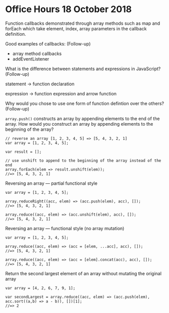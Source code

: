 # Office Hours 18 October 2018

Function callbacks demonstrated through array methods such as map and forEach which take element, index, array parameters in the callback definition.

Good examples of callbacks: (Follow-up)

- array method callbacks
- addEventListener

What is the difference between statements and expressions in JavaScript? (Follow-up)

statement -> function declaration

expression -> function expression and arrow function

Why would you chose to use one form of function defintion over the others? (Follow-up)

`array.push()` constructs an array by appending elements to the end of the array. How would you construct an array by appending elements to the beginning of the array?

```
// reverse an array [1, 2, 3, 4, 5] => [5, 4, 3, 2, 1]
var array = [1, 2, 3, 4, 5];

var result = [];

// use unshift to append to the beginning of the array instead of the end
array.forEach(elem => result.unshift(elem));
//=> [5, 4, 3, 2, 1]
```

Reversing an array — partial functional style

```
var array = [1, 2, 3, 4, 5];

array.reduceRight((acc, elem) => (acc.push(elem), acc), []);
//=> [5, 4, 3, 2, 1]

array.reduce((acc, elem) => (acc.unshift(elem), acc), []);
//=> [5, 4, 3, 2, 1]
```

Reversing an array — functional style (no array mutation)

```
var array = [1, 2, 3, 4, 5];

array.reduce((acc, elem) => (acc = [elem, ...acc], acc), []);
//=> [5, 4, 3, 2, 1]

array.reduce((acc, elem) => (acc = [elem].concat(acc), acc), []);
//=> [5, 4, 3, 2, 1]
```

Return the second largest element of an array without mutating the original array

```
var array = [4, 2, 6, 7, 9, 1];

var secondLargest = array.reduce((acc, elem) => (acc.push(elem), acc.sort((a,b) => a - b)), [])[1];
//=> 2
```
